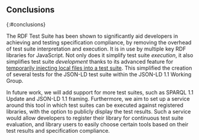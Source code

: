 ## Conclusions
{:#conclusions}

The RDF Test Suite has been shown to significantly aid developers in achieving and testing specification compliance,
by removing the overhead of test suite interpretation and execution.
It is in use by multiple key RDF libraries for JavaScript.
Not only does it simplify test suite _execution_, it also simplifies test suite _development_
thanks to its advanced feature for [temporarily injecting local files into a test suite](https://github.com/rubensworks/rdf-test-suite.js#map-urls-to-local-files).
This simplified the creation of several tests for the JSON-LD test suite within the JSON-LD 1.1 Working Group.

In future work, we will add support for more test suites, such as SPARQL 1.1 Update and JSON-LD 1.1 framing.
Furthermore, we aim to set up a service around this tool in which test suites can be executed against registered libraries,
with the option to publicly display the test results.
Such a service would allow developers to register their library for continuous test suite evaluation,
and library users to easily choose certain tools based on their test results and specification compliance.
